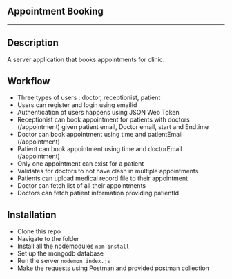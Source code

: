 ## Appointment Booking
----

## Description 
A server application that books appointments for clinic.

## Workflow
- Three types of users : doctor, receptionist, patient
- Users can register and login using emailid
- Authentication of users happens using JSON Web Token
- Receptionist can book appointment for patients with doctors (/appointment) given patient email, Doctor email, start and Endtime
- Doctor can book appointment using time and patientEmail (/appointment)
- Patient can book appointment using time and doctorEmail (/appointment)
- Only one appointment can exist for a patient
- Validates for doctors to not have clash in multiple appointments
- Patients can upload medical record file to their appointment
- Doctor can fetch list of all their appointments
- Doctors can fetch patient information providing patientId

## Installation
- Clone this repo
- Navigate to the folder 
- Install all the nodemodules ```npm install```
- Set up the mongodb database
- Run the server ```nodemon index.js```
- Make the requests using Postman and provided postman collection